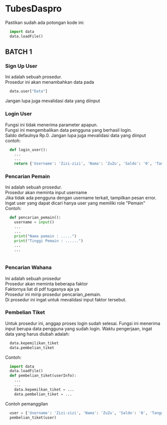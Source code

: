 # TubesDaspro
Pastikan sudah ada potongan kode ini:

```python
  import data
  data.loadFile()
```

## BATCH 1
### Sign Up User

Ini adalah sebuah prosedur.<br/>
Prosedur ini akan menambahkan data pada
```python
  data.user["Data"]
```
Jangan lupa juga mevalidasi data yang diinput

### Login User
Fungsi ini tidak menerima parameter apapun.<br/>
Fungsi ini mengembalikan data pengguna yang berhasil login.<br/>
Saldo defaulnya Rp.0.
Jangan lupa juga mevalidasi data yang diinput
contoh:
```python
  def login_user():
    ...
    ...
    return {'Username': 'Zizi-zizi', 'Nama': 'ZuZu', 'Saldo': '0', 'Tanggal_Lahir': '13/05/2005', 'Role': 'Pemain', 'Password': 'Zazi_798'}
```
### Pencarian Pemain
Ini adalah sebuah prosedur.<br/>
Prosedur akan meminta input username <br/>
Jika tidak ada pengguna dengan username terkait, tampilkan pesan error.<br/>
Ingat user yang dapat dicari hanya user yang memiliki role "Pemain"
Contoh:
```python
  def pencarian_pemain():
    username = input()
    ...
    ...
    print("Nama pemain : .....")
    print("Tinggi Pemain : ......")
    ...
    ...
    
```

### Pencarian Wahana
Ini adalah sebuah prosedur<br/>
Prosedur akan meminta beberapa faktor<br/>
Faktornya liat di pdf tugasnya aja ya<br/>
Prosedur ini mirip prosedur pencarian_pemain.<br/>
Di prosedur ini ingat untuk mevalidasi input faktor tersebut.

### Pembelian Tiket
Untuk prosedur ini, anggap proses login sudah selesai.
Fungsi ini menerima input berupa data pengguna yang sudah login.
Waktu pengerjaan, ingat data yang harus diubah adalah:
```python
  data.kepemilikan_tiket
  data.pembelian_tiket
```
Contoh:
```python
  import data
  data.loadFile()
  def pembelian_tiket(userInfo):
    ...
    ...
    data.kepemilkan_tiket = ...
    data.pembelian_tiket = ...
```
Contoh pemanggilan
```python
  user = {'Username': 'Zizi-zizi', 'Nama': 'ZuZu', 'Saldo': '0', 'Tanggal_Lahir': '13/05/2005', 'Role': 'Pemain', 'Password': 'Zazi_798'}
  pembelian_tiket(user)
```

